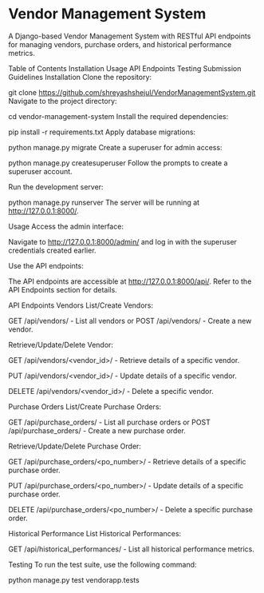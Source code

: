 # Vendor Management System

A Django-based Vendor Management System with RESTful API endpoints for managing vendors, purchase orders, and historical performance metrics.

Table of Contents
Installation
Usage
API Endpoints
Testing
Submission Guidelines
Installation
Clone the repository:

git clone https://github.com/shreyashshejul/VendorManagementSystem.git
Navigate to the project directory:


cd vendor-management-system
Install the required dependencies:

pip install -r requirements.txt
Apply database migrations:

python manage.py migrate
Create a superuser for admin access:

python manage.py createsuperuser
Follow the prompts to create a superuser account.

Run the development server:

python manage.py runserver
The server will be running at http://127.0.0.1:8000/.

Usage
Access the admin interface:

Navigate to http://127.0.0.1:8000/admin/ and log in with the superuser credentials created earlier.

Use the API endpoints:

The API endpoints are accessible at http://127.0.0.1:8000/api/. Refer to the API Endpoints section for details.

API Endpoints
Vendors
List/Create Vendors:

GET /api/vendors/ - List all vendors or POST /api/vendors/ - Create a new vendor.

Retrieve/Update/Delete Vendor:

GET /api/vendors/<vendor_id>/ - Retrieve details of a specific vendor.

PUT /api/vendors/<vendor_id>/ - Update details of a specific vendor.

DELETE /api/vendors/<vendor_id>/ - Delete a specific vendor.

Purchase Orders
List/Create Purchase Orders:

GET /api/purchase_orders/ - List all purchase orders or POST /api/purchase_orders/ - Create a new purchase order.

Retrieve/Update/Delete Purchase Order:

GET /api/purchase_orders/<po_number>/ - Retrieve details of a specific purchase order.

PUT /api/purchase_orders/<po_number>/ - Update details of a specific purchase order.

DELETE /api/purchase_orders/<po_number>/ - Delete a specific purchase order.

Historical Performance
List Historical Performances:

GET /api/historical_performances/ - List all historical performance metrics.

Testing
To run the test suite, use the following command:

python manage.py test vendorapp.tests
